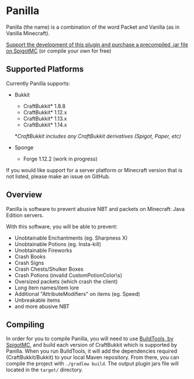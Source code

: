 # Panilla
Panilla (the name) is a combination of the word Packet and Vanilla (as in Vanilla Minecraft).

[Support the development of this plugin and purchase a precompiled .jar file on SpigotMC](https://www.spigotmc.org/resources/65694/) (or compile your own for free)

## Supported Platforms
Currently Panilla supports:
- Bukkit
  - CraftBukkit* 1.8.8
  - CraftBukkit* 1.12.x
  - CraftBukkit* 1.13.x
  - CraftBukkit* 1.14.x
  
  **CraftBukkit includes any CraftBukkit derivatives (Spigot, Paper, etc)*
- Sponge
  - Forge 1.12.2 (work in progress)

If you would like support for a server platform or Minecraft version that is not listed, please make an issue on GitHub.  

## Overview
Panilla is software to prevent abusive NBT and packets on Minecraft: Java Edition servers.

With this software, you will be able to prevent:

- Unobtainable Enchantments (eg. Sharpness X)
- Unobtainable Potions (eg. Insta-kill)
- Unobtainable Fireworks
- Crash Books
- Crash Signs
- Crash Chests/Shulker Boxes
- Crash Potions (invalid CustomPotionColor\s)
- Oversized packets (which crash the client)
- Long item names/item lore
- Additional "AttributeModifiers" on items (eg. Speed)
- Unbreakable items
- and more abusive NBT

## Compiling
In order for you to compile Panilla, you will need to use [BuildTools, by SpigotMC](https://www.spigotmc.org/wiki/buildtools), and build each version of CraftBukkit which is supported by Panilla.
When you run BuildTools, it will add the dependencies required (CraftBukkit/Bukkit) to your local Maven repository.
From there, you can compile the project with `./gradlew build`. The output plugin jars file will located in the `target/` directory.
